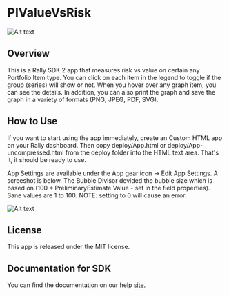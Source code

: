 PIValueVsRisk
===============

![Alt text](https://raw.github.com/RallyRonnie/PIValueVsRisk/master/Screenshot.png)

## Overview
This is a Rally SDK 2 app that measures risk vs value on certain any Portfolio Item type. You can click on each item in the legend to toggle if the group (series) will show or not. When you hover over any graph item, you can see the details. In addition, you can also print the graph and save the graph in a variety of formats (PNG, JPEG, PDF, SVG). 

## How to Use
If you want to start using the app immediately, create an Custom HTML app on your Rally dashboard. Then copy deploy/App.html or deploy/App-uncompressed.html from the deploy folder into the HTML text area. That's it, it should be ready to use.

App Settings are available under the App gear icon -> Edit App Settings. A screeshot is below. The Bubble Divisor devided the bubble size which is based on (100 * PreliminaryEstimate Value - set in the field properties). Sane values are 1 to 100. NOTE: setting to 0 will cause an error.

![Alt text](https://raw.github.com/RallyRonnie/PIValueVsRisk/master/Settings.png)


## License
This app is released under the MIT license.

## Documentation for SDK
You can find the documentation on our help [site.](https://help.rallydev.com/apps/2.1/doc/)
